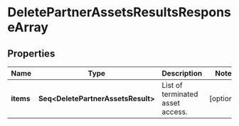 

# DeletePartnerAssetsResultsResponseArray


## Properties

Name | Type | Description | Notes
------------ | ------------- | ------------- | -------------
**items** | **Seq&lt;DeletePartnerAssetsResult&gt;** | List of terminated asset access. |  [optional]



